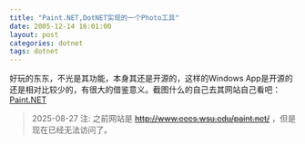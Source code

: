```yaml
---
title: "Paint.NET,DotNET实现的一个Photo工具"
date: 2005-12-14 16:01:00
layout: post
categories: dotnet
tags: dotnet
---
```


好玩的东东，不光是其功能，本身其还是开源的，这样的Windows App是开源的还是相对比较少的，有很大的借鉴意义。截图什么的自己去其网站自己看吧：[Paint.NET](https://www.getpaint.net/)

> 2025-08-27 注: 之前网站是 ~~http://www.eecs.wsu.edu/paint.net/~~ ，但是现在已经无法访问了。